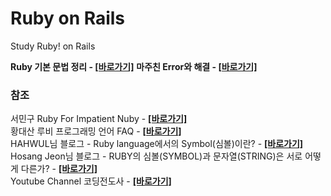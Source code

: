 # Ruby on Rails
Study Ruby! on Rails

**Ruby 기본 문법 정리 - [[바로가기]](https://github.com/binary-ho/Ruby-on-Rails/tree/main/Ruby)**
**마주친 Error와 해결 - [[바로가기]]()**


### 참조
서민구 Ruby For Impatient Nuby - **[[바로가기]](https://docs.google.com/document/d/15yEpi2ZMB2Lld5lA1TANt13SJ_cKygP314cqyKhELwQ/preview)** <br/>
황대산 루비 프로그래밍 언어 FAQ - **[[바로가기]](https://web.archive.org/web/20190521035426/http://beyond.daesan.com/pages/ruby-faq)** <br/>
HAHWUL님 블로그 - Ruby language에서의 Symbol(심볼)이란? - **[[바로가기]](https://www.hahwul.com/2018/03/28/ruby-language-symbol/)** <br/>
Hosang Jeon님 블로그 - RUBY의 심볼(SYMBOL)과 문자열(STRING)은 서로 어떻게 다른가? - **[[바로가기]](http://guruble.com/ruby-symbol-vs-string/)** <br/>
Youtube Channel 코딩전도사 - **[[바로가기]](https://www.youtube.com/user/shj5508)**
